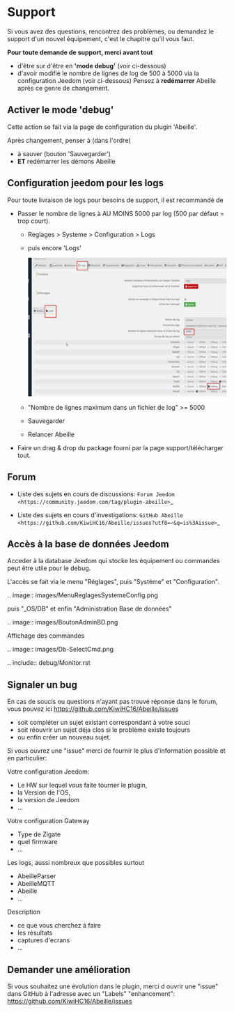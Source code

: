 # Support

Si vous avez des questions, rencontrez des problèmes, ou demandez le support d'un nouvel équipement, c'est le chapitre qu'il vous faut.

**Pour toute demande de support, merci avant tout**

- d'être sur d'être en **'mode debug'** (voir ci-dessous)
- d'avoir modifié le nombre de lignes de log de 500 à 5000 via la configuration Jeedom (voir ci-dessous)
  Pensez à **redémarrer** Abeille après ce genre de changement.

## Activer le mode 'debug'

Cette action se fait via la page de configuration du plugin 'Abeille'.

Après changement, penser à (dans l'ordre)

- à sauver (bouton 'Sauvegarder')
- **ET** redémarrer les démons Abeille

## Configuration jeedom pour les logs

Pour toute livraison de logs pour besoins de support, il est recommandé de

- Passer le nombre de lignes à AU MOINS 5000 par log (500 par défaut = trop court).

  - Reglages > Systeme > Configuration > Logs
  - puis encore 'Logs'

    ![Réglages des logs](images/Jeedom-ReglageLogs.png "Réglages des logs")

  - "Nombre de lignes maximum dans un fichier de log" >= 5000
  - Sauvegarder
  - Relancer Abeille

- Faire un drag & drop du package fourni par la page support/télécharger tout.

## Forum

- Liste des sujets en cours de discussions: `Forum Jeedom <https://community.jeedom.com/tag/plugin-abeille>`\_

- Liste des sujets en cours d'investigations: `GitHub Abeille <https://github.com/KiwiHC16/Abeille/issues?utf8=✓&q=is%3Aissue>`\_

## Accès à la base de données Jeedom

Acceder à la database Jeedom qui stocke les équipement ou commandes peut être utile pour le debug.

L'accès se fait via le menu "Réglages", puis "Système" et "Configuration".

.. image:: images/MenuReglagesSystemeConfig.png

puis "\_OS/DB" et enfin "Administration Base de données"

.. image:: images/BoutonAdminBD.png

Affichage des commandes

.. image:: images/Db-SelectCmd.png

.. include:: debug/Monitor.rst

## Signaler un bug

En cas de soucis ou questions n'ayant pas trouvé réponse dans le forum, vous pouvez ici <https://github.com/KiwiHC16/Abeille/issues>

- soit compléter un sujet existant correspondant à votre souci
- soit réouvrir un sujet déja clos si le problème existe toujours
- ou enfin créer un nouveau sujet.

Si vous ouvrez une "issue" merci de fournir le plus d'information possible et en particulier:

Votre configuration Jeedom:

- Le HW sur lequel vous faite tourner le plugin,
- la Version de l'OS,
- la version de Jeedom
- ...

Votre configuration Gateway

- Type de Zigate
- quel firmware
- ...

Les logs, aussi nombreux que possibles surtout

- AbeilleParser
- AbeilleMQTT
- Abeille
- ...

Description

- ce que vous cherchez à faire
- les résultats
- captures d'ecrans
- ...

## Demander une amélioration

Si vous souhaitez une évolution dans le plugin, merci d ouvrir une "issue" dans GitHub à l'adresse avec un "Labels" "enhancement": https://github.com/KiwiHC16/Abeille/issues
